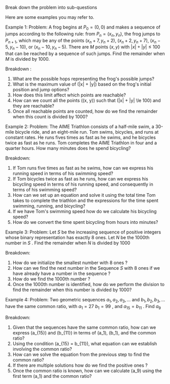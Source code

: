 Break down the problem into sub-questions

Here are some examples you may refer to.

Example 1:
Problem: A frog begins at $P_0 = (0,0)$ and makes a sequence of jumps according to the following rule: from $P_n = (x_n, y_n),$ the frog jumps to $P_{n+1},$ which may be any of the points $(x_n + 7, y_n + 2),$ $(x_n + 2, y_n + 7),$ $(x_n - 5, y_n - 10),$ or $(x_n - 10, y_n - 5).$ There are $M$ points $(x, y)$ with $|x| + |y| \le 100$ that can be reached by a sequence of such jumps. Find the remainder when $M$ is divided by $1000.$

Breakdown : 
1. What are the possible hops representing the frog's possible jumps?
2. What is the maximum value of \(|x| + |y|\) based on the frog's initial position and jump options?
3. How does this limit affect which points are reachable?
4. How can we count all the points \((x, y)\) such that \(|x| + |y| \le 100\) and they are reachable?
5. Once all reachable points are counted, how do we find the remainder when this count is divided by 1000?


Example 2:
Problem: The AIME Triathlon consists of a half-mile swim, a 30-mile bicycle ride, and an eight-mile run. Tom swims, bicycles, and runs at constant rates. He runs fives times as fast as he swims, and he bicycles twice as fast as he runs. Tom completes the AIME Triathlon in four and a quarter hours. How many minutes does he spend bicycling?

Breakdown:
1. If Tom runs five times as fast as he swims, how can we express his running speed in terms of his swimming speed?
2. If Tom bicycles twice as fast as he runs, how can we express his bicycling speed in terms of his running speed, and consequently in terms of his swimming speed?
3. How can we set up an equation and solve it using the total time Tom takes to complete the triathlon and the expressions for the time spent swimming, running, and bicycling?
4. If we have Tom's swimming speed how do we calculate his bicycling speed?
5. How do we convert the time spent bicycling from hours into minutes?

Example 3:
Problem: Let $S$ be the increasing sequence of positive integers whose binary representation has exactly $8$ ones. Let $N$ be the 1000th number in $S$ . Find the remainder when $N$ is divided by $1000$

Breakdown:
1. How do we initialize the smallest number with 8 ones ?
2. How can we find the next number in the Sequence $S$ with 8 ones if we have already have a number in the sequence ?
3. How do we find the 1000th number ?
4. Once the 1000th number is identified, how do we perform the division to find the remainder when this number is divided by 1000?


Example 4:
Problem: Two geometric sequences $a_1, a_2, a_3, \ldots$ and $b_1, b_2, b_3, \ldots$ have the same common ratio, with $a_1 = 27$ $b_1=99$ , and $a_{15}=b_{11}$ . Find $a_9$

Breakdown:
1. Given that the sequences have the same common ratio, how can we express \(a_{15}\) and \(b_{11}\) in terms of \(a_1\), \(b_1\), and the common ratio?
2. Using the condition \(a_{15} = b_{11}\), what equation can we establish involving the common ratio?
3. How can we solve the equation from the previous step to find the common ratio?
4. If there are multiple solutions how do we find the positive ones ?
5. Once the common ratio is known, how can we calculate \(a_9\) using the first term \(a_1\) and the common ratio?
